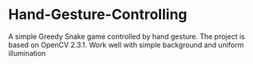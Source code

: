 # Hand-Gesture-Controlling
A simple Greedy Snake game controlled by hand gesture. The project is based on OpenCV 2.3.1.  Work well with simple background and uniform illumination
